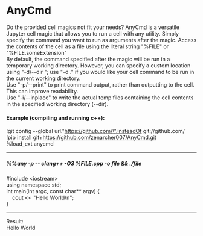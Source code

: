 # AnyCmd

Do the provided cell magics not fit your needs? AnyCmd is a versatile Jupyter cell magic that allows you to run a cell with any utility. Simply specify the command you want to run as arguments after the magic. Access the contents of the cell as a file using the literal string "%FILE" or "%FILE.someExtension"  
By default, the command specified after the magic will be run in a temporary working directory. However, you can specify a custom location using "-d/--dir <directory>"; use "-d ." if you would like your cell command to be run in the current working directory.  
Use "-p/--print" to print command output, rather than outputting to the cell. This can improve readability.  
Use "-i/--inplace" to write the actual temp files containing the cell contents in the specified working directory (--dir).

#### Example (compiling and running c++):  
!git config --global url.\"https://github.com/\".insteadOf git://github.com/  
!pip install git+https://github.com/zenarcher007/AnyCmd.git  
%load_ext anycmd
___
##### %%any -p -- clang++ -O3 %FILE.cpp -o file && ./file

\#include \<iostream\>  
using namespace std;  
int main(int argc, const char** argv) {  
&nbsp;&nbsp;&nbsp;&nbsp;cout << "Hello World\n";  
}  
___
Result:  
Hello World  
